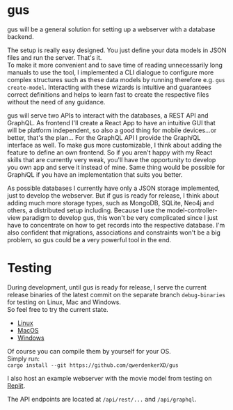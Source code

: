 # gus

gus will be a general solution for setting up a webserver with a database backend.

The setup is really easy designed. You just define your data models in JSON files and run the server. That's it.<br>
To make it more convenient and to save time of reading unnecessarily long manuals to use the tool, I implemented a CLI dialogue to configure more complex structures such as these data models by running therefore e.g. `gus create-model`.
Interacting with these wizards is intuitive and guarantees correct definitions and helps to learn fast to create the respective files without the need of any guidance.

gus will serve two APIs to interact with the databases, a REST API and GraphQL. As frontend I'll create a React App to have an intuitive GUI that will be platform independent, so also a good thing for mobile devices...or better, that's the plan...
For the GraphQL API I provide the Graph*i*QL interface as well. To make gus more customizable, I think about adding the feature to define an own frontend. So if you aren't happy with my React skills that are currently very weak, you'll have the opportunity to develop you own app and serve it instead of mine. Same thing would be possible for Graph*i*QL if you have an implementation that suits you better.

As possible databases I currently have only a JSON storage implemented, just to develop the webserver. But if gus is ready for release, I think about adding much more storage types, such as MongoDB, SQLite, Neo4j and others, a distributed setup including. Because I use the model-controller-view paradigm to develop gus, this won't be very complicated since I just have to concentrate on how to get records into the respective database.
I'm also confident that migrations, associations and constraints won't be a big problem, so gus could be a very powerful tool in the end.

# Testing 
During development, until gus is ready for release, I serve the current release binaries of the latest commit on the separate branch `debug-binaries` for testing on Linux, Mac and Windows.<br>
So feel free to try the current state.
 - [Linux](https://www.github.com/qwerdenkerXD/gus/raw/debug-binaries/gus-linux)
 - [MacOS](https://www.github.com/qwerdenkerXD/gus/raw/debug-binaries/gus-mac)
 - [Windows](https://www.github.com/qwerdenkerXD/gus/raw/debug-binaries/gus-win.exe)

Of course you can compile them by yourself for your OS.
<br>Simply run:<br>
`cargo install --git https://github.com/qwerdenkerXD/gus`

I also host an example webserver with the movie model from testing on [Replit](https://gus.qwerdenkerxd.repl.co/api/graphql).

The API endpoints are located at `/api/rest/...` and `/api/graphql`.